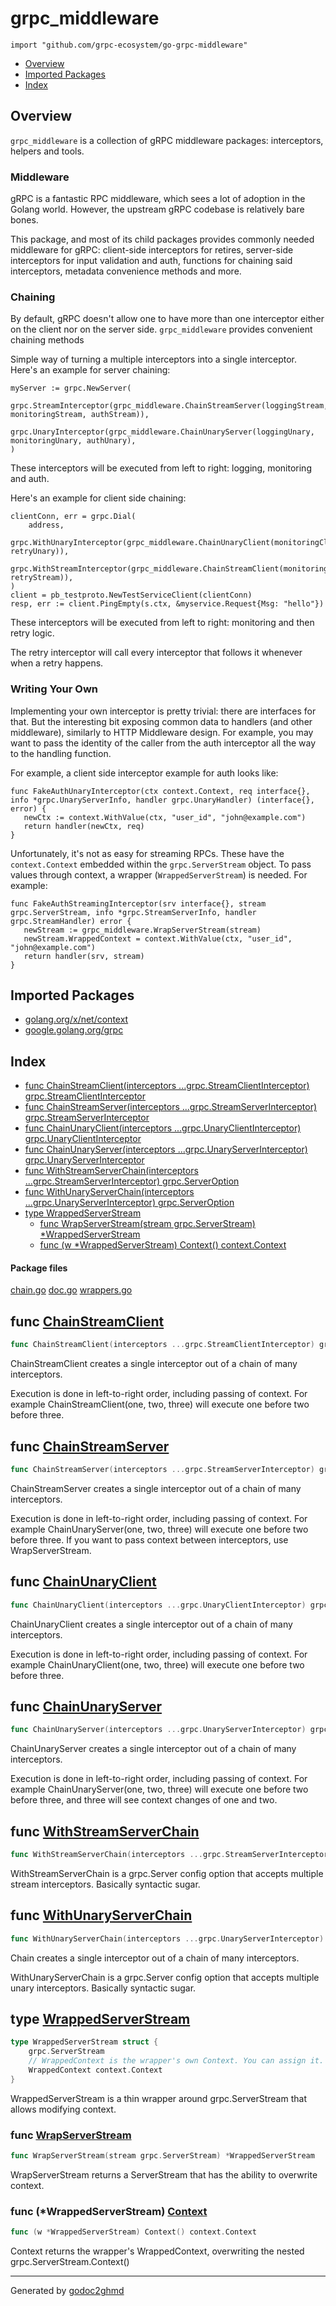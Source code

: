 # grpc_middleware
`import "github.com/grpc-ecosystem/go-grpc-middleware"`

* [Overview](#pkg-overview)
* [Imported Packages](#pkg-imports)
* [Index](#pkg-index)

## <a name="pkg-overview">Overview</a>
`grpc_middleware` is a collection of gRPC middleware packages: interceptors, helpers and tools.

### Middleware
gRPC is a fantastic RPC middleware, which sees a lot of adoption in the Golang world. However, the
upstream gRPC codebase is relatively bare bones.

This package, and most of its child packages provides commonly needed middleware for gRPC:
client-side interceptors for retires, server-side interceptors for input validation and auth,
functions for chaining said interceptors, metadata convenience methods and more.

### Chaining
By default, gRPC doesn't allow one to have more than one interceptor either on the client nor on
the server side. `grpc_middleware` provides convenient chaining methods

Simple way of turning a multiple interceptors into a single interceptor. Here's an example for
server chaining:

	myServer := grpc.NewServer(
	    grpc.StreamInterceptor(grpc_middleware.ChainStreamServer(loggingStream, monitoringStream, authStream)),
	    grpc.UnaryInterceptor(grpc_middleware.ChainUnaryServer(loggingUnary, monitoringUnary, authUnary),
	)

These interceptors will be executed from left to right: logging, monitoring and auth.

Here's an example for client side chaining:

	clientConn, err = grpc.Dial(
	    address,
	        grpc.WithUnaryInterceptor(grpc_middleware.ChainUnaryClient(monitoringClientUnary, retryUnary)),
	        grpc.WithStreamInterceptor(grpc_middleware.ChainStreamClient(monitoringClientStream, retryStream)),
	)
	client = pb_testproto.NewTestServiceClient(clientConn)
	resp, err := client.PingEmpty(s.ctx, &myservice.Request{Msg: "hello"})

These interceptors will be executed from left to right: monitoring and then retry logic.

The retry interceptor will call every interceptor that follows it whenever when a retry happens.

### Writing Your Own
Implementing your own interceptor is pretty trivial: there are interfaces for that. But the interesting
bit exposing common data to handlers (and other middleware), similarly to HTTP Middleware design.
For example, you may want to pass the identity of the caller from the auth interceptor all the way
to the handling function.

For example, a client side interceptor example for auth looks like:

	func FakeAuthUnaryInterceptor(ctx context.Context, req interface{}, info *grpc.UnaryServerInfo, handler grpc.UnaryHandler) (interface{}, error) {
	   newCtx := context.WithValue(ctx, "user_id", "john@example.com")
	   return handler(newCtx, req)
	}

Unfortunately, it's not as easy for streaming RPCs. These have the `context.Context` embedded within
the `grpc.ServerStream` object. To pass values through context, a wrapper (`WrappedServerStream`) is
needed. For example:

	func FakeAuthStreamingInterceptor(srv interface{}, stream grpc.ServerStream, info *grpc.StreamServerInfo, handler grpc.StreamHandler) error {
	   newStream := grpc_middleware.WrapServerStream(stream)
	   newStream.WrappedContext = context.WithValue(ctx, "user_id", "john@example.com")
	   return handler(srv, stream)
	}

## <a name="pkg-imports">Imported Packages</a>

- [golang.org/x/net/context](https://godoc.org/golang.org/x/net/context)
- [google.golang.org/grpc](https://godoc.org/google.golang.org/grpc)

## <a name="pkg-index">Index</a>
* [func ChainStreamClient(interceptors ...grpc.StreamClientInterceptor) grpc.StreamClientInterceptor](#ChainStreamClient)
* [func ChainStreamServer(interceptors ...grpc.StreamServerInterceptor) grpc.StreamServerInterceptor](#ChainStreamServer)
* [func ChainUnaryClient(interceptors ...grpc.UnaryClientInterceptor) grpc.UnaryClientInterceptor](#ChainUnaryClient)
* [func ChainUnaryServer(interceptors ...grpc.UnaryServerInterceptor) grpc.UnaryServerInterceptor](#ChainUnaryServer)
* [func WithStreamServerChain(interceptors ...grpc.StreamServerInterceptor) grpc.ServerOption](#WithStreamServerChain)
* [func WithUnaryServerChain(interceptors ...grpc.UnaryServerInterceptor) grpc.ServerOption](#WithUnaryServerChain)
* [type WrappedServerStream](#WrappedServerStream)
  * [func WrapServerStream(stream grpc.ServerStream) \*WrappedServerStream](#WrapServerStream)
  * [func (w \*WrappedServerStream) Context() context.Context](#WrappedServerStream.Context)

#### <a name="pkg-files">Package files</a>
[chain.go](./chain.go) [doc.go](./doc.go) [wrappers.go](./wrappers.go) 

## <a name="ChainStreamClient">func</a> [ChainStreamClient](./chain.go#L136)
``` go
func ChainStreamClient(interceptors ...grpc.StreamClientInterceptor) grpc.StreamClientInterceptor
```
ChainStreamClient creates a single interceptor out of a chain of many interceptors.

Execution is done in left-to-right order, including passing of context.
For example ChainStreamClient(one, two, three) will execute one before two before three.

## <a name="ChainStreamServer">func</a> [ChainStreamServer](./chain.go#L58)
``` go
func ChainStreamServer(interceptors ...grpc.StreamServerInterceptor) grpc.StreamServerInterceptor
```
ChainStreamServer creates a single interceptor out of a chain of many interceptors.

Execution is done in left-to-right order, including passing of context.
For example ChainUnaryServer(one, two, three) will execute one before two before three.
If you want to pass context between interceptors, use WrapServerStream.

## <a name="ChainUnaryClient">func</a> [ChainUnaryClient](./chain.go#L97)
``` go
func ChainUnaryClient(interceptors ...grpc.UnaryClientInterceptor) grpc.UnaryClientInterceptor
```
ChainUnaryClient creates a single interceptor out of a chain of many interceptors.

Execution is done in left-to-right order, including passing of context.
For example ChainUnaryClient(one, two, three) will execute one before two before three.

## <a name="ChainUnaryServer">func</a> [ChainUnaryServer](./chain.go#L18)
``` go
func ChainUnaryServer(interceptors ...grpc.UnaryServerInterceptor) grpc.UnaryServerInterceptor
```
ChainUnaryServer creates a single interceptor out of a chain of many interceptors.

Execution is done in left-to-right order, including passing of context.
For example ChainUnaryServer(one, two, three) will execute one before two before three, and three
will see context changes of one and two.

## <a name="WithStreamServerChain">func</a> [WithStreamServerChain](./chain.go#L181)
``` go
func WithStreamServerChain(interceptors ...grpc.StreamServerInterceptor) grpc.ServerOption
```
WithStreamServerChain is a grpc.Server config option that accepts multiple stream interceptors.
Basically syntactic sugar.

## <a name="WithUnaryServerChain">func</a> [WithUnaryServerChain](./chain.go#L175)
``` go
func WithUnaryServerChain(interceptors ...grpc.UnaryServerInterceptor) grpc.ServerOption
```
Chain creates a single interceptor out of a chain of many interceptors.

WithUnaryServerChain is a grpc.Server config option that accepts multiple unary interceptors.
Basically syntactic sugar.

## <a name="WrappedServerStream">type</a> [WrappedServerStream](./wrappers.go#L12-L16)
``` go
type WrappedServerStream struct {
    grpc.ServerStream
    // WrappedContext is the wrapper's own Context. You can assign it.
    WrappedContext context.Context
}
```
WrappedServerStream is a thin wrapper around grpc.ServerStream that allows modifying context.

### <a name="WrapServerStream">func</a> [WrapServerStream](./wrappers.go#L24)
``` go
func WrapServerStream(stream grpc.ServerStream) *WrappedServerStream
```
WrapServerStream returns a ServerStream that has the ability to overwrite context.

### <a name="WrappedServerStream.Context">func</a> (\*WrappedServerStream) [Context](./wrappers.go#L19)
``` go
func (w *WrappedServerStream) Context() context.Context
```
Context returns the wrapper's WrappedContext, overwriting the nested grpc.ServerStream.Context()

- - -
Generated by [godoc2ghmd](https://github.com/GandalfUK/godoc2ghmd)